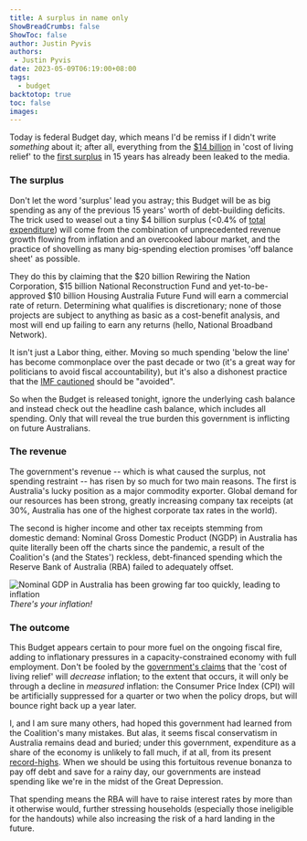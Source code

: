 ```yaml
---
title: A surplus in name only
ShowBreadCrumbs: false
ShowToc: false
author: Justin Pyvis
authors: 
 - Justin Pyvis
date: 2023-05-09T06:19:00+08:00
tags:
  - budget
backtotop: true
toc: false
images:
---
```

Today is federal Budget day, which means I'd be remiss if I didn't write *something* about it; after all, everything from the [$14 billion](https://www.smh.com.au/politics/federal/federal-budget-what-we-know-already-20230507-p5d6gj.html) in 'cost of living relief' to the [first surplus](https://www.news.com.au/finance/economy/federal-budget/treasurer-jim-chalmers-set-to-hand-down-unexpected-budget-surplus/news-story/87388c3c7ba34311ad2dae782bedbdd3) in 15 years has already been leaked to the media.
### The surplus

Don't let the word 'surplus' lead you astray; this Budget will be as big spending as any of the previous 15 years' worth of debt-building deficits. The trick used to weasel out a tiny $4 billion surplus (<0.4% of [total expenditure](https://www.aph.gov.au/About_Parliament/Parliamentary_departments/Parliamentary_Budget_Office/Publications/Fiscal_projections_and_sustainability/Beyond_the_budget_2022-23)) will come from the combination of unprecedented revenue growth flowing from inflation and an overcooked labour market, and the practice of shovelling as many big-spending election promises 'off balance sheet' as possible.

They do this by claiming that the $20 billion Rewiring the Nation Corporation, $15 billion National Reconstruction Fund and yet-to-be-approved $10 billion Housing Australia Future Fund will earn a commercial rate of return. Determining what qualifies is discretionary; none of those projects are subject to anything as basic as a cost-benefit analysis, and most will end up failing to earn any returns (hello, National Broadband Network).

It isn't just a Labor thing, either. Moving so much spending 'below the line' has become commonplace over the past decade or two (it's a great way for politicians to avoid fiscal accountability), but it's also a dishonest practice that the [IMF cautioned](https://www.imf.org/en/Publications/CR/Issues/2023/01/26/Australia-2022-Article-IV-Consultation-Press-Release-and-Staff-Report-528629) should be "avoided". 

So when the Budget is released tonight, ignore the underlying cash balance and instead check out the headline cash balance, which includes all spending. Only that will reveal the true burden this government is inflicting on future Australians.
### The revenue

The government's revenue -- which is what caused the surplus, not spending restraint -- has risen by so much for two main reasons. The first is Australia's lucky position as a major commodity exporter. Global demand for our resources has been strong, greatly increasing company tax receipts (at 30%, Australia has one of the highest corporate tax rates in the world). 

The second is higher income and other tax receipts stemming from domestic demand: Nominal Gross Domestic Product (NGDP) in Australia has quite literally been off the charts since the pandemic, a result of the Coalition's (and the States') reckless, debt-financed spending which the Reserve Bank of Australia (RBA) failed to adequately offset.

![Nominal GDP in Australia has been growing far too quickly, leading to inflation](/images/aus-ngdp-dec-22.jpg) *There's your inflation!*
### The outcome

This Budget appears certain to pour more fuel on the ongoing fiscal fire, adding to inflationary pressures in a capacity-constrained economy with full employment. Don't be fooled by the [government's claims](https://thenewdaily.com.au/finance/finance-news/2023/05/08/cost-of-living-budget-inflation/) that the 'cost of living relief' will *decrease* inflation; to the extent that occurs, it will only be through a decline in *measured* inflation: the Consumer Price Index (CPI) will be artificially suppressed for a quarter or two when the policy drops, but will bounce right back up a year later. 

I, and I am sure many others, had hoped this government had learned from the Coalition's many mistakes. But alas, it seems fiscal conservatism in Australia remains dead and buried; under this government, expenditure as a share of the economy is unlikely to fall much, if at all, from its present [record-highs](https://www.imf.org/external/datamapper/exp@FPP/AUS). When we should be using this fortuitous revenue bonanza to pay off debt and save for a rainy day, our governments are instead spending like we're in the midst of the Great Depression.

That spending means the RBA will have to raise interest rates by more than it otherwise would, further stressing households (especially those ineligible for the handouts) while also increasing the risk of a hard landing in the future.